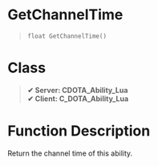 # GetChannelTime
> `float GetChannelTime()`
# Class
> __✔ Server: CDOTA_Ability_Lua__  
> __✔ Client: C_DOTA_Ability_Lua__  
# Function Description
Return the channel time of this ability.
